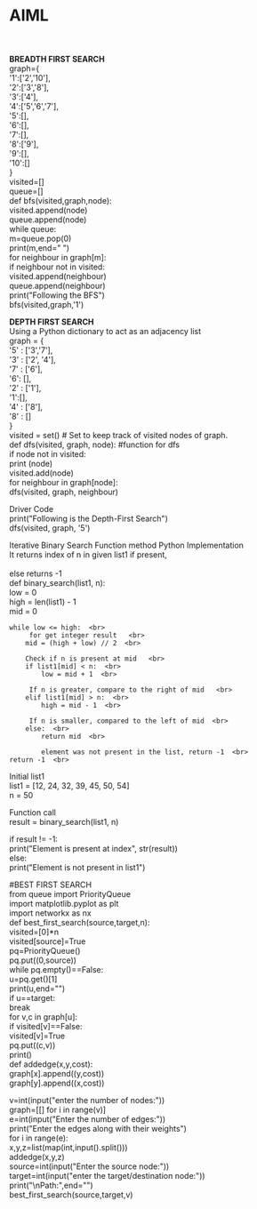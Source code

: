 # AIML<br><br>
<b>BREADTH FIRST SEARCH</b><br>
graph={<br>
    '1':['2','10'],<br>
    '2':['3','8'],<br>
    '3':['4'],<br>
    '4':['5','6','7'],<br>
    '5':[],<br>
    '6':[],<br>
    '7':[],<br>
    '8':['9'],<br>
    '9':[],<br>
    '10':[]<br>
}<br>
visited=[]<br>
queue=[]<br>
def bfs(visited,graph,node):<br>
    visited.append(node)<br>
    queue.append(node)<br>
    while queue:<br>
        m=queue.pop(0)<br>
        print(m,end=" ")<br>
        for neighbour in graph[m]:<br>
            if neighbour not in visited:<br>
                visited.append(neighbour)<br>
                queue.append(neighbour)<br>
print("Following the BFS")<br>
bfs(visited,graph,'1')<br>

<b>DEPTH FIRST SEARCH</b><br> Using a Python dictionary to act as an adjacency list<br>
graph = {<br>
    '5' : ['3','7'],<br>
    '3' : ['2', '4'],<br>
    '7' : ['6'],<br>
    '6': [],<br>
    '2' : ['1'],<br>
    '1':[],<br>
    '4' : ['8'],<br>
    '8' : []<br>
}<br>
visited = set() # Set to keep track of visited nodes of graph.<br>
def dfs(visited, graph, node): #function for dfs<br>
    if node not in visited:<br>
        print (node)<br>
        visited.add(node)<br>
        for neighbour in graph[node]:<br>
            dfs(visited, graph, neighbour)<br>

Driver Code<br>
print("Following is the Depth-First Search")<br>
dfs(visited, graph, '5')<br>


Iterative Binary Search Function method Python Implementation <br>
It returns index of n in given list1 if present, <br>  
else returns -1   <br>
def binary_search(list1, n):  <br>
    low = 0  <br>
    high = len(list1) - 1  <br>
    mid = 0  <br>
  
    while low <= high:  <br>
         for get integer result   <br>
        mid = (high + low) // 2  <br>
  
        Check if n is present at mid   <br>
        if list1[mid] < n:  <br>
            low = mid + 1  <br>
  
         If n is greater, compare to the right of mid   <br>
        elif list1[mid] > n:  <br>
            high = mid - 1  <br>
  
         If n is smaller, compared to the left of mid  <br>
        else:  <br>
            return mid  <br>
  
            element was not present in the list, return -1  <br>
    return -1  <br>
  
  
Initial list1  <br>
list1 = [12, 24, 32, 39, 45, 50, 54]  <br>
n = 50<br>
  
Function call   <br>
result = binary_search(list1, n)  <br>
  
if result != -1: <br> 
    print("Element is present at index", str(result))  <br>
else:  <br>
    print("Element is not present in list1") <br> 


#BEST FIRST SEARCH<br> 
from queue import PriorityQueue<br> 
import matplotlib.pyplot as plt<br> 
import networkx as nx<br> 
def best_first_search(source,target,n):<br> 
    visited=[0]*n<br> 
    visited[source]=True<br> 
    pq=PriorityQueue()<br> 
    pq.put((0,source))<br> 
    while pq.empty()==False:<br> 
        u=pq.get()[1]<br> 
        print(u,end="")<br> 
        if u==target:<br> 
            break<br> 
        for v,c in graph[u]:<br> 
            if visited[v]==False:<br> 
                visited[v]=True<br> 
                pq.put((c,v))<br> 
    print()<br> 
def addedge(x,y,cost):<br> 
    graph[x].append((y,cost))<br> 
    graph[y].append((x,cost))<br> 
    
v=int(input("enter the number of nodes:"))<br> 
graph=[[] for i in range(v)]<br> 
e=int(input("Enter the number of edges:"))<br> 
print("Enter the edges along with their weights")<br> 
for i in range(e):<br> 
    x,y,z=list(map(int,input().split()))<br> 
    addedge(x,y,z)<br> 
source=int(input("Enter the source node:"))<br> 
target=int(input("enter the target/destination node:"))<br> 
print("\nPath:",end="")<br> 
best_first_search(source,target,v)<br> 
